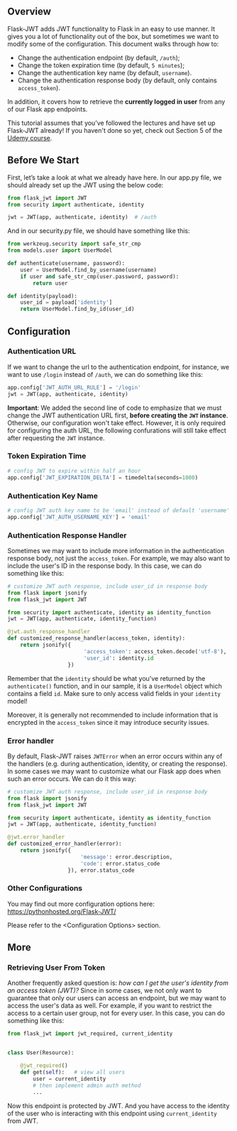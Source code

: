 ## Overview

Flask-JWT adds JWT functionality to Flask in an easy to use manner. It gives you a lot of functionality out of the box, but sometimes we want to modify some of the configuration. This document walks through how to:

* Change the authentication endpoint (by default, `/auth`);
* Change the token expiration time (by default, `5 minutes`);
* Change the authentication key name (by default, `username`).
* Change the authentication response body (by default, only contains `access_token`).

In addition, it covers how to retrieve the **currently logged in user** from any of our Flask app endpoints.

This tutorial assumes that you’ve followed the lectures and have set up Flask-JWT already! If you haven't done so yet, check out Section 5 of the [Udemy course](https://www.udemy.com/rest-api-flask-and-python/?couponCode=GITHUB).

## Before We Start

First, let’s take a look at what we already have here.
In our app.py file, we should already set up the JWT using the below code:

```python
from flask_jwt import JWT
from security import authenticate, identity

jwt = JWT(app, authenticate, identity)  # /auth
```

And in our security.py file, we should have something like this:

```python
from werkzeug.security import safe_str_cmp
from models.user import UserModel

def authenticate(username, password):
    user = UserModel.find_by_username(username)
    if user and safe_str_cmp(user.password, password):
        return user

def identity(payload):
    user_id = payload['identity']
    return UserModel.find_by_id(user_id)
```

## Configuration

### Authentication URL

If we want to change the url to the authentication endpoint, for instance, we want to use `/login` instead of `/auth`, we can do something like this:

```python
app.config['JWT_AUTH_URL_RULE'] = '/login'
jwt = JWT(app, authenticate, identity)
```

**Important**: We added the second line of code to emphasize that we must change the JWT authentication URL first, **before creating the `JWT` instance**. Otherwise, our configuration won't take effect. However, it is only required for configuring the auth URL, the following confurations will still take effect after requesting the `JWT` instance.

### Token Expiration Time

```python
# config JWT to expire within half an hour
app.config['JWT_EXPIRATION_DELTA'] = timedelta(seconds=1800)
```

### Authentication Key Name

```python
# config JWT auth key name to be 'email' instead of default 'username'
app.config['JWT_AUTH_USERNAME_KEY'] = 'email'
```

### Authentication Response Handler

Sometimes we may want to include more information in the authentication response body, not just the `access_token`. For example, we may also want to include the user's ID in the response body. In this case, we can do something like this:

```python
# customize JWT auth response, include user_id in response body
from flask import jsonify
from flask_jwt import JWT

from security import authenticate, identity as identity_function
jwt = JWT(app, authenticate, identity_function)

@jwt.auth_response_handler
def customized_response_handler(access_token, identity):
    return jsonify({
                        'access_token': access_token.decode('utf-8'),
                        'user_id': identity.id
                   })
```

Remember that the `identity` should be what you've returned by the `authenticate()` function, and in our sample, it is a `UserModel` object which contains a field `id`. Make sure to only access valid fields in your `identity` model!

Moreover, it is generally not recommended to include information that is encrypted in the `access_token` since it may introduce security issues.

### Error handler

By default, Flask-JWT raises `JWTError` when an error occurs within any of the handlers (e.g. during authentication, identity, or creating the response). In some cases we may want to customize what our Flask app does when such an error occurs. We can do it this way:

```python
# customize JWT auth response, include user_id in response body
from flask import jsonify
from flask_jwt import JWT

from security import authenticate, identity as identity_function
jwt = JWT(app, authenticate, identity_function)

@jwt.error_handler
def customized_error_handler(error):
    return jsonify({
                       'message': error.description,
                       'code': error.status_code
                   }), error.status_code
```

### Other Configurations

You may find out more configuration options here: https://pythonhosted.org/Flask-JWT/

Please refer to the \<Configuration Options> section.

## More

### Retrieving User From Token

Another frequently asked question is: *how can I get the user's identity from an access token (JWT)?* Since in some cases, we not only want to guarantee that only our users can access an endpoint, but we may want to access the user's data as well. For example, if you want to restrict the access to a certain user group, not for every user. In this case, you can do something like this:

```python
from flask_jwt import jwt_required, current_identity


class User(Resource):

    @jwt_required()
    def get(self):   # view all users
        user = current_identity
        # then implement admin auth method
        ...
```

Now this endpoint is protected by JWT. And you have access to the identity of the user who is interacting with this endpoint using `current_identity` from JWT.
